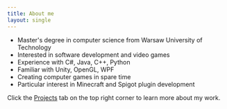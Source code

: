 ```yaml
---
title: About me
layout: single
---
```


* Master's degree in computer science from Warsaw University of Technology
* Interested in software development and video games
* Experience with C#, Java, C++, Python
* Familiar with Unity, OpenGL, WPF
* Creating computer games in spare time
* Particular interest in Minecraft and Spigot plugin development

Click the [Projects](https://szymkiewiczp.github.io/projects/) tab on the top right corner to learn more about my work.